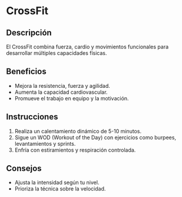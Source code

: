 # CrossFit

## Descripción
El CrossFit combina fuerza, cardio y movimientos funcionales para desarrollar múltiples capacidades físicas.

## Beneficios
- Mejora la resistencia, fuerza y agilidad.
- Aumenta la capacidad cardiovascular.
- Promueve el trabajo en equipo y la motivación.

## Instrucciones
1. Realiza un calentamiento dinámico de 5-10 minutos.
2. Sigue un WOD (Workout of the Day) con ejercicios como burpees, levantamientos y sprints.
3. Enfría con estiramientos y respiración controlada.

## Consejos
- Ajusta la intensidad según tu nivel.
- Prioriza la técnica sobre la velocidad.